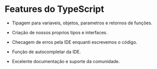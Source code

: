 # Features do TypeScript

+ Tipagem para variaveis, objetos, parametros e retornos de funções.

+ Criação de nossos proprios tipos e interfaces.

+ Checagem de erros pela IDE enquanti escrevemos o código. 

+ Função de autocompletar da IDE.

+ Excelente documentação e suporte da comunidade.